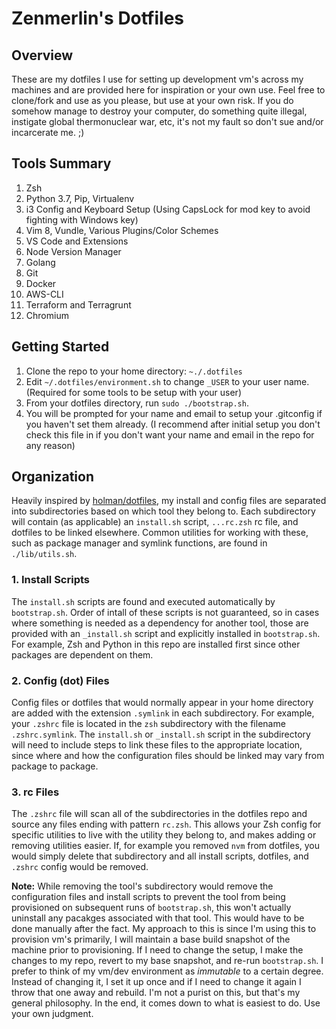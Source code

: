 # Zenmerlin's Dotfiles
## Overview
These are my dotfiles I use for setting up development vm's across my machines
and are provided here for inspiration or your own use. Feel free to clone/fork
and use as you please, but use at your own risk. If you do somehow manage to
destroy your computer, do something quite illegal, instigate global
thermonuclear war, etc, it's not my fault so don't sue and/or incarcerate me. ;)

## Tools Summary
1. Zsh
2. Python 3.7, Pip, Virtualenv
3. i3 Config and Keyboard Setup (Using CapsLock for mod key to avoid fighting with Windows key)
4. Vim 8, Vundle, Various Plugins/Color Schemes
5. VS Code and Extensions
6. Node Version Manager
7. Golang
8. Git
9. Docker
10. AWS-CLI
11. Terraform and Terragrunt
12. Chromium

## Getting Started
1. Clone the repo to your home directory: `~./.dotfiles`
2. Edit `~/.dotfiles/environment.sh` to change `_USER` to your user name.
(Required for some tools to be setup with your user)
3. From your dotfiles directory, run `sudo ./bootstrap.sh`.
4. You will be prompted for your name and email to setup your .gitconfig if you 
haven't set them already. (I recommend after initial setup you don't check this
file in if you don't want your name and email in the repo for any reason)

## Organization
Heavily inspired by [holman/dotfiles](http://zachholman.com/2010/08/dotfiles-are-meant-to-be-forked/), my install and config files are separated
into subdirectories based on which tool they belong to. Each subdirectory will
contain (as applicable) an `install.sh` script, `...rc.zsh` rc file, and
dotfiles to be linked elsewhere. Common utilities for working with these, such
as package manager and symlink functions, are found in `./lib/utils.sh`.

### 1. Install Scripts

The `install.sh` scripts are found and executed automatically by `bootstrap.sh`.
Order of intall of these scripts is not guaranteed, so in cases where something
is needed as a dependency for another tool, those are provided with an
`_install.sh` script and explicitly installed in `bootstrap.sh`. For example,
Zsh and Python in this repo are installed first since other packages are
dependent on them. 

### 2. Config (dot) Files

Config files or dotfiles that would normally appear in your home directory are
added with the extension `.symlink` in each subdirectory. For example, your
`.zshrc` file is located in the `zsh` subdirectory with the filename
`.zshrc.symlink`. The `install.sh` or `_install.sh` script in the subdirectory
will need to include steps to link these files to the appropriate location,
since where and how the configuration files should be linked may vary from
package to package.

### 3. rc Files

The `.zshrc` file will scan all of the subdirectories in the dotfiles repo and
source any files ending with pattern `rc.zsh`. This allows your Zsh config for
specific utilities to live with the utility they belong to, and makes adding or
removing utilities easier. If, for example you removed `nvm` from dotfiles, you
would simply delete that subdirectory and all install scripts, dotfiles, and
`.zshrc` config would be removed.

**Note:** While removing the tool's subdirectory would remove the configuration
files and install scripts to prevent the tool from being provisioned on
subsequent runs of `bootstrap.sh`, this won't actually uninstall any pacakges
associated with that tool. This would have to be done manually after the fact.
My approach to this is since I'm using this to provision vm's primarily, I will
maintain a base build snapshot of the machine prior to provisioning. If I need
to change the setup, I make the changes to my repo, revert to my base snapshot,
and re-run `bootstrap.sh`. I prefer to think of my vm/dev environment as
*immutable* to a certain degree. Instead of changing it, I set it up once and if
I need to change it again I throw that one away and rebuild. I'm not a purist on
this, but that's my general philosophy. In the end, it comes down to what is
easiest to do. Use your own judgment.
